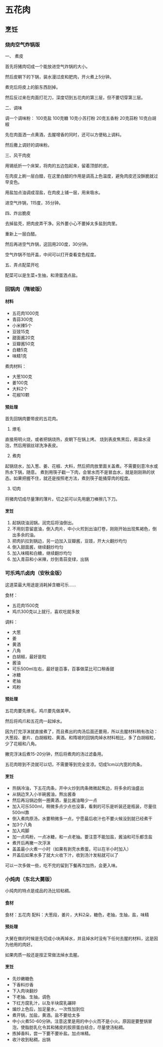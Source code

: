 # 五花肉

## 烹饪

### 烧肉空气炸锅版

一、 煮皮

首先将猪肉切成一个能放进空气炸锅的大小。

然后皮朝下的下锅，装水漫过皮和肥肉，开火煮上5分钟。

煮完后将皮上的脏东西刮掉。

然后反过来在肉面打花刀，深度切到五花肉的第三层，但不要切穿第三层。

二、调味

调一个调味粉：
100克盐
100克糖
10克小苏打粉
20克五香粉
20克蒜粉
10克白胡椒

先在肉面洒一点黄酒，去腥增香的同时，还可以方便粘上调料。

然后撒上调好的调味粉。

三、风干肉皮

用锡纸折一个床架，将肉的五边包起来，留着顶部的皮。

在肉皮上刷一层白醋，在这里白醋的作用是调高上色温度，避免肉皮还没酥脆就过早变色。

用盐加点油调成湿盐，在肉皮上铺一层，用来吸水。

进空气炸锅，115度，35分钟。

四、炸出脆皮

去掉盐壳，把肉皮弄干净。另外要小心不要掉太多盐到肉里。

重新上一层白醋。

然后再进空气炸锅，这回用200度，30分钟。

空气炸锅不怕开盖，中间可以打开查看变色程度。

五、弄点配菜开吃

配菜可以是生菜+生抽，和滑蛋洒点盐。

### 回锅肉（隋坡版）

#### 材料

- 五花肉1000克
- 青蒜300克
- 小米辣5个
- 豆豉15克
- 甜面酱20克
- 豆瓣酱50克
- 白糖5克
- 味精1克

煮肉材料：
- 大葱100克
- 姜100克
- 大料2个
- 花椒10颗

#### 预处理

首先回锅肉要带皮的五花肉。

1. 燎毛

直接用明火烧，或者把锅烧热，皮朝下在锅上烤。
烧到表皮焦黑后，用温水浸泡，然后用钢丝球洗净表皮。

2. 煮肉

起锅烧水，加入葱、姜、花椒、大料，然后把肉放里面关盖煮。不需要刻意冷水或热水下锅，随意。
煮到用筷子戳一下肉，会冒水而不是冒血水，就是刚刚熟的状态。如果把握不住，就还是按照老方法，煮到筷子能捅穿肉的程度。

3. 切肉

将猪肉切成尽量薄的薄片。切之前可以先用磨刀棒擦几下刀。

#### 烹饪

1. 起锅烧油润锅，润完后将油倒出。
2. 不用刻意留底油，倒入肉片，中小火煎到出油打卷，刚刚开始出现焦褐色，倒出多余的油。
3. 把肉扒拉到锅边，另一边加入豆瓣酱，豆豉，开大火翻炒均匀
4. 倒入甜面酱，继续翻炒均匀
5. 加入味精和白糖，继续翻炒均匀
6. 加入青蒜和小米辣，炒到青蒜变绿，出锅

### 可乐鸡爪卤肉（安秋金版）

这道菜最大用途是消耗掉含糖可乐……

食材：
- 五花肉1500克
- 鸡爪300克以上就行，喜欢吃就多放

调料：
- 大葱
- 姜
- 黄酒
- 八角
- 白胡椒，最好是粒
- 酱油
- 可乐500ml左右，最好是百事，百事做菜比可口稍香甜
- 冰糖
- 老抽
- 鸡粉

#### 预处理

五花肉要先燎毛，鸡爪要先做美甲。

然后将鸡爪和五花肉一起焯水。

因为打完浮沫就直接煮了，而且煮出的肉汤后面还要用，所以去腥材料稍有改动：大葱段、姜片、白胡椒粒、黄酒。和隋坡的回锅肉焯水材料相比，多了白胡椒粒，少了花椒和八角。

撇完浮沫后煮15-20分钟，然后将煮肉的汤过滤备用。

五花肉晾到不烫就可以切，不需要等到完全变凉。切成1cm以内宽的肉条。

#### 烹饪

- 热锅冷油，下五花肉条，开中火炒到肉条微微起焦边，将多余的油盛出
- 从锅边烹入小半碗酱油，熬出酱香
- 然后再沿锅边倒一圈黄酒，量比酱油略少一点
- 加入可乐500ml，稍微多点少点也没事，看剩的可乐是听装还是瓶装，尽量往500ml靠
- 倒入煮肉原汤，水要稍微多一点，宁愿最后收汁也不要火候没到就已经煮干
- 加3个八角
- 加入鸡脚
- 加一点鸡粉，一点冰糖，和一点老抽。要注意不能加盐，酱油和可乐都含盐
- 煮开后再撇一次浮沫
- 盖盖最小火煮一小时（如果有剥壳水煮蛋，可以在半小时加入）
- 开盖后如果水多了就大火收下汁，收到汤汁发粘就可以了

可以一次多做一些，吃不完的留到下餐再次加热，会更入味。

### 小炖肉（东北大舅版）

小炖肉的特点是成品的汤比较粘稠。

#### 食材

食材：五花肉
配料：大葱段，姜片，大料2朵，糖色，老抽，生抽，盐，味精

#### 预处理

大舅在做的时候是先切成小块再焯水，并且焯水时没有下任何去腥的材料，这是因为他用的肉好。

如果肉质一般还是按正常做法焯水去腥。

#### 烹饪

- 先炒嫩糖色
- 下香料炒香
- 下入肉块翻炒
- 下老抽、生抽，调色
- 下红方腐乳汁，以及半块腐乳碾碎
- 煸炒上色后，加足量水，一次性加到位
- 煮开锅，加盐，黄酒。盐不要给太多
- 中小火煮50-60分钟。注意这里是用的中小火而不是小火。原因是要整锅冒泡，使脂肪乳化令其和猪皮的胶原蛋白结合，尽量使汤粘稠。
- 拣掉香料，尝一下要不要补盐。加点味精。
- 收汁收到粘稠，出锅
